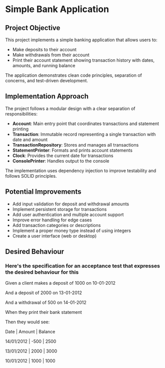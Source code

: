 # Simple Bank Application

## Project Objective
This project implements a simple banking application that allows users to:
- Make deposits to their account
- Make withdrawals from their account
- Print their account statement showing transaction history with dates, amounts, and running balance

The application demonstrates clean code principles, separation of concerns, and test-driven development.

## Implementation Approach
The project follows a modular design with a clear separation of responsibilities:

- **Account**: Main entry point that coordinates transactions and statement printing
- **Transaction**: Immutable record representing a single transaction with date and amount
- **TransactionRepository**: Stores and manages all transactions
- **StatementPrinter**: Formats and prints account statements
- **Clock**: Provides the current date for transactions
- **ConsolePrinter**: Handles output to the console

The implementation uses dependency injection to improve testability and follows SOLID principles.

## Potential Improvements
- Add input validation for deposit and withdrawal amounts
- Implement persistent storage for transactions
- Add user authentication and multiple account support
- Improve error handling for edge cases
- Add transaction categories or descriptions
- Implement a proper money type instead of using integers
- Create a user interface (web or desktop)

## Desired Behaviour

### Here's the specification for an acceptance test that expresses the desired behaviour for this

 Given a client makes a deposit of 1000 on 10-01-2012

 And a deposit of 2000 on 13-01-2012

 And a withdrawal of 500 on 14-01-2012

 When they print their bank statement

 Then they would see:

 Date       | Amount | Balance

 14/01/2012 | -500   | 2500

 13/01/2012 | 2000   | 3000

 10/01/2012 | 1000   | 1000
